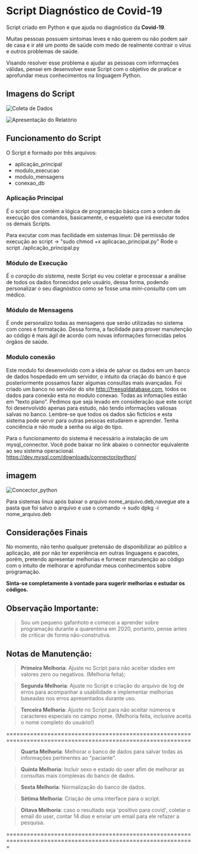 # Script Diagnóstico de Covid-19

Script criado em Python e que ajuda no diagnóstico da **Covid-19**.

Muitas pessoas possuem sintomas leves e não querem ou não podem sair de casa e ir até um ponto de saúde com medo de realmente contrair o vírus e outros problemas de saúde.

Visando resolver esse problema e ajudar as pessoas com informações válidas, pensei em desenvolver esse Script com o objetivo de praticar e aprofundar meus conhecimentos na linguagem Python.

## Imagens do Script

![Coleta de Dados](https://i.imgur.com/8lDM9dO.png)

![Apresentação do Relatório](https://i.imgur.com/gcYPGsJ.png)

## Funcionamento do Script

O Script é formado por três arquivos:

* aplicação_principal
* modulo_execucao
* modulo_mensagens
* conexao_db


### Aplicação Principal

É o script que contém a lógica de programação básica com a ordem de execução dos comandos, basicamente, o esqueleto que irá executar todos os demais Scripts.

Para excutar com mas facilidade em sistemas linux:
Dê permissão de execução ao script -> "sudo chmod +x aplicacao_principal.py"
Rode o script ./aplicação_principal.py

### Módulo de Execução

É o *coração do sistema*, neste Script eu vou coletar e processar a análise de todos os dados fornecidos pelo usuário, dessa forma, podendo personalizar o seu diagnóstico como se fosse uma *mini-consulta* com um médico.


### Módulo de Mensagens

É onde personalizo todas as mensagens que serão utilizadas no sistema com cores e formatação. Dessa forma, a facilidade para prover manutenção ao código é mais ágil de acordo com novas informações fornecidas pelos órgãos de saúde.

### Modulo conexão

Este modulo foi desenvolvido com a ideia de salvar os dados em um banco de dados hospedado em um servidor, o intuito da criação do banco é que posteriormente possamos fazer algumas consultas mais avançadas. 
Foi criado um banco no servidor do site http://freesqldatabase.com, todos os dados para conexão esta no modulo conexao. Todas as infomações estão em "texto plano". Pedimos que seja levado em consideração que este script foi desenvolvido apenas para estudo, não tendo informações valiosas salvas no banco. Lembre-se que todos os dados são ficticios e esta sistema pode servir para outras pessoas estudarem e aprender. Tenha conciência e não mude a senha ou algo do tipo.

Para o funcionamento do sistema é necessário a instalação de um mysql_connector. Você pode baixar no link abaixo o connector equivalente ao seu sistema operacional.
https://dev.mysql.com/downloads/connector/python/

## imagem
![Concector_python](https://i.imgur.com/xRmtDls.png)

Para sistemas linux após baixar o arquivo nome_arquivo.deb,navegue ate a pasta que foi salvo o arquivo e use o comando -> sudo dpkg -i nome_arquivo.deb 

## Considerações Finais

No momento, não tenho qualquer pretensão de disponibilizar ao público a aplicação, até por não ter experiência em outras linguagens e pacotes, porém, pretendo apresentar melhorias e fornecer manutenção ao código com o intuito de melhorar e aprofundar meus conhecimentos sobre programação.

**Sinta-se completamente à vontade para sugerir melhorias e estudar os códigos.**

## Observação Importante:

> Sou um pequeno gafanhoto e comecei a aprender sobre programação durante a quarentena em 2020, portanto, pense antes de criticar de forma não-construtiva.

## Notas de Manutenção:

> **Primeira Melhoria**: Ajuste no Script para não aceitar idades em valores zero ou negativos. (Melhoria feita);

> **Segunda Melhoria**: Ajuste no Script e criação do arquivo de log de erros para acompanhar a usabilidade e implementar melhorias baseadas nos erros apresentados durante uso. 

> **Terceira Melhoria**: Ajuste no Script para não aceitar números e caracteres especiais no campo nome. (Melhoria feita, inclusive aceita o nome completo do usuário!)

============================================================================================================

> **Quarta Melhoria**: Melhorar o banco de dados para salvar todas as informações pertinentes ao "paciante".

> **Quinta Melhoria**: Incluir sexo e estado do user afim de melhorar as consultas mais complexas do banco de dados.

> **Sexta Melhoria**: Normalização do banco de dados.

> **Sétima Melhoria**: Criação de uma interface para o script.

> **Oitava Melhoria**: caso o resultado seja 'positivo para covid', coletar o email do user, contar 14 dias e enviar um email para ele refazer a pesquisa.

============================================================================================================= 